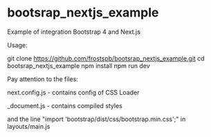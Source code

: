 # bootsrap_nextjs_example

Example of integration Bootstrap 4 and Next.js


Usage:

git clone https://github.com/frostspb/bootsrap_nextjs_example.git
cd bootsrap_nextjs_example
npm install
npm run dev



Pay attention to the files:

next.config.js  - contains config of CSS Loader

_document.js - contains compiled styles

and the line "import 'bootstrap/dist/css/bootstrap.min.css';" in layouts/main.js

